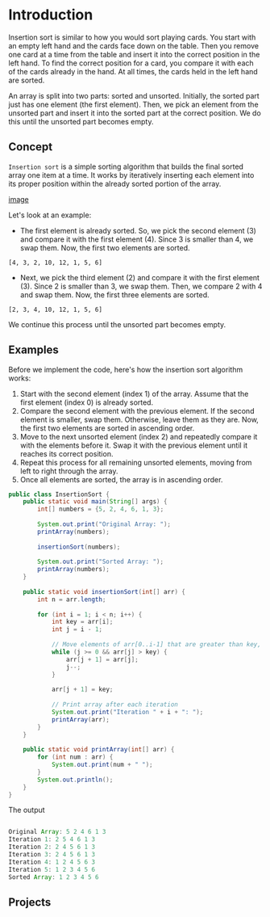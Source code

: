 
# Introduction

Insertion sort is similar to how you would sort playing cards. You start with an empty left hand and the cards face down on the table. Then you remove one card at a time from the table and insert it into the correct position in the left hand. To find the correct position for a card, you compare it with each of the cards already in the hand. At all times, the cards held in the left hand are sorted.

An array is split into two parts: sorted and unsorted. Initially, the sorted part just has one element (the first element). Then, we pick an element from the unsorted part and insert it into the sorted part at the correct position. We do this until the unsorted part becomes empty.

## Concept

`Insertion sort` is a simple sorting algorithm that builds the final sorted array one item at a time. It works by iteratively inserting each element into its proper position within the already sorted portion of the array.


[image]()

Let's look at an example:

* The first element is already sorted. So, we pick the second element (3) and compare it with the first element (4). Since 3 is smaller than 4, we swap them. Now, the first two elements are sorted.

```
[4, 3, 2, 10, 12, 1, 5, 6]
```
* Next, we pick the third element (2) and compare it with the first element (3). Since 2 is smaller than 3, we swap them. Then, we compare 2 with 4 and swap them. Now, the first three elements are sorted.

```
[2, 3, 4, 10, 12, 1, 5, 6]
```
We continue this process until the unsorted part becomes empty.


## Examples

 Before we implement the code, here's how the insertion sort algorithm works:

1. Start with the second element (index 1) of the array. Assume that the first element (index 0) is already sorted. 
2. Compare the second element with the previous element. If the second element is smaller, swap them. Otherwise, leave them as they are. Now, the first two elements are sorted in ascending order. 
3. Move to the next unsorted element (index 2) and repeatedly compare it with the elements before it. Swap it with the previous element until it reaches its correct position.
4. Repeat this process for all remaining unsorted elements, moving from left to right through the array. 
5. Once all elements are sorted, the array is in ascending order. 
``` java
public class InsertionSort {
    public static void main(String[] args) {
        int[] numbers = {5, 2, 4, 6, 1, 3};
        
        System.out.print("Original Array: ");
        printArray(numbers);
        
        insertionSort(numbers);
        
        System.out.print("Sorted Array: ");
        printArray(numbers);
    }
    
    public static void insertionSort(int[] arr) {
        int n = arr.length;
        
        for (int i = 1; i < n; i++) {
            int key = arr[i];
            int j = i - 1;
            
            // Move elements of arr[0..i-1] that are greater than key, to one position ahead of their current position
            while (j >= 0 && arr[j] > key) {
                arr[j + 1] = arr[j];
                j--;
            }
            
            arr[j + 1] = key;
            
            // Print array after each iteration
            System.out.print("Iteration " + i + ": ");
            printArray(arr);
        }
    }
    
    public static void printArray(int[] arr) {
        for (int num : arr) {
            System.out.print(num + " ");
        }
        System.out.println();
    }
}

```

The output

```java

Original Array: 5 2 4 6 1 3 
Iteration 1: 2 5 4 6 1 3 
Iteration 2: 2 4 5 6 1 3 
Iteration 3: 2 4 5 6 1 3 
Iteration 4: 1 2 4 5 6 3 
Iteration 5: 1 2 3 4 5 6 
Sorted Array: 1 2 3 4 5 6 

```
## Projects

